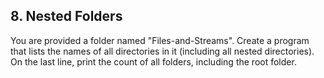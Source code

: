 ## 8. Nested Folders

You are provided a folder named "Files-and-Streams". Create a program that lists the names of all directories in it (including all nested directories).
On the last line, print the count of all folders, including the root folder.

